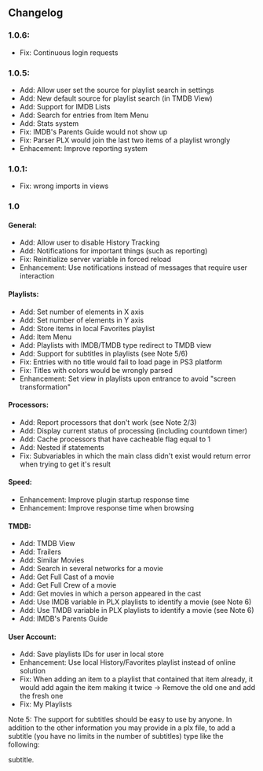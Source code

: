## Changelog
### 1.0.6:
- Fix: Continuous login requests

### 1.0.5:
- Add: Allow user set the source for playlist search in settings
- Add: New default source for playlist search (in TMDB View)
- Add: Support for IMDB Lists
- Add: Search for entries from Item Menu
- Add: Stats system
- Fix: IMDB's Parents Guide would not show up
- Fix: Parser PLX would join the last two items of a playlist wrongly
- Enhacement: Improve reporting system

### 1.0.1:
- Fix: wrong imports in views

### 1.0
#### General:
- Add: Allow user to disable History Tracking
- Add: Notifications for important things (such as reporting)
- Fix: Reinitialize server variable in forced reload
- Enhancement: Use notifications instead of messages that require user interaction

#### Playlists:
- Add: Set number of elements in X axis
- Add: Set number of elements in Y axis
- Add: Store items in local Favorites playlist
- Add: Item Menu
- Add: Playlists with IMDB/TMDB type redirect to TMDB view
- Add: Support for subtitles in playlists (see Note 5/6)
- Fix: Entries with no title would fail to load page in PS3 platform
- Fix: Titles with colors would be wrongly parsed
- Enhancement: Set view in playlists upon entrance to avoid "screen transformation"

#### Processors:
- Add: Report processors that don't work (see Note 2/3)
- Add: Display current status of processing (including countdown timer)
- Add: Cache processors that have cacheable flag equal to 1
- Add: Nested if statements
- Fix: Subvariables in which the main class didn't exist would return error when trying to get it's result

#### Speed:
- Enhancement: Improve plugin startup response time
- Enhancement: Improve response time when browsing

#### TMDB:
- Add: TMDB View
- Add: Trailers
- Add: Similar Movies
- Add: Search in several networks for a movie
- Add: Get Full Cast of a movie
- Add: Get Full Crew of a movie
- Add: Get movies in which a person appeared in the cast
- Add: Use IMDB variable in PLX playlists to identify a movie (see Note 6)
- Add: Use TMDB variable in PLX playlists to identify a movie (see Note 6)
- Add: IMDB's Parents Guide

#### User Account:
- Add: Save playlists IDs for user in local store
- Enhancement: Use local History/Favorites playlist instead of online solution
- Fix: When adding an item to a playlist that contained that item already, it would add again the item making it twice -> Remove the old one and add the fresh one
- Fix: My Playlists

Note 5: The support for subtitles should be easy to use by anyone. In addition to the other information you may provide in a plx file, to add a subtitle 
(you have no limits in the number of subtitles) type like the following:

subtitle.<title of subtitle>=<link to subtitle>

for example:

subtitle.pt=http://example.com

Note 6: These features work only in the Showtime Plugin Navi-X, there's not support for those features in any other platform, including XBMC and Boxee.

## TODO
- Add: While statements
- Add: Multiple variable if conditions
- Add: List scraping features
- Add: IMDB View (?)
- Add: Popups on the fly (?)

## FAQ
### 1. Live Streams from playlists are supported in Showtime?
Yes they are, but they should be in rtmp protocol, there is no support for mms or http live streaming in Showtime. You can watch even TV Channels added from other Navi-X user but I'll 
not tell you where, search Navi-X and you might find it.

### 2. There are some sections that says "XBMC Only", I can't use them in Showtime?
Some of them you can, those entries are labelled like that because the videos contained in those playlists are rtmp link, that XBMC supports while other platforms can't support, 
but Showtime supports it and you can use it as well, you're free to navigate these playlists.

### 3. There are some sections that says "Boxee Only", I can't use them in Showtime?
During development, I faced myself with some playlists labelled like these and some of them didn't work since the feature behind that makes the playlist only supportable for Boxee 
is the HTML support that Showtime can't support, you might try these playlists but most possibly the plugin will not be able to get you the playlist, in these cases you'll get an empty 
playlist.

### 4. You talk about Processors in this plugin several time, what are they?
Well to quote from http://www.navixtreme.com/:
"The purpose of the processor is to function as an online plugin for Navi-X which produces media playback parameters for a single item, 
normally starting with only the URL of the web page which contains the item. In other words, if a web page has a flash player embedded in it, 
the processor teaches Navi-X how to emulate that site's flash player to get the media in the page to play in Showtime."

### 6. What is the status of WatchTV plugin?
With this new plugin, WatchTV plugin became obsoleted, there's no reason to use anymore the system that WatchTV provided, in this plugin you can watch too Live Streams normally and with 
the advantage of viewing those that were added by other users without having work of setting up a server or using a keyboard to enter a link.

### 7. Where can I find facanferff to talk about Showtime?
facanferff is sometimes in Efnet on channel #showtime, you might try to find him there. There will be there some other helpful people ready to assist you.

### 8. How can I give feedback, suggest or report bugs?
To report bugs you can create a ticket in the official bug tracking managed by facanferff and running in andoma's website (http://www.lonelycoder.com/redmine/projects/navix/issues/new).
If the problem is a processor that is throwing any error and if you enabled Report Processors, then it will automatically be reported and you don't need to do anything.